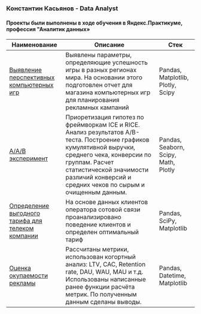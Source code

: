 ### Константин Касьянов - Data Analyst

#### Проекты были выполнены в ходе обучения в Яндекс.Практикуме, профессия "Аналитик данных»

Наименование  | Описание | Стек | 
------- | --------  | --------  |
[Выявление перспективных компьютерных игр](https://github.com/KasyanovK/product_analyst/tree/main/Games)   | Выявлены параметры, определяющие успешность игры в разных регионах мира. На основании этого подготовлен отчет для магазина компьютерных игр для планирования рекламных кампаний     |Pandas, Matplotlib, Plotly, Scipy |
[A/A/B эксперимент](https://github.com/KasyanovK/product_analyst/tree/main/Abtest)   | Приоретизация гипотез по фреймворкам ICE и RICE. Анализ результатов A/B-теста. Построение графиков кумулятивной выручки, среднего чека, конверсии по группам. Расчет статистической значимости различий конверсий и средних чеков по сырым и очищенным данным.| Pandas, Seaborn, Scipy, Math, Plotly          |
[Определение выгодного тарифа для телеком компании](https://github.com/KasyanovK/product_analyst/tree/main/Tariff)   | На основе данных клиентов оператора сотовой связи проанализировано поведение клиентов и определен оптимальный тариф  | Pandas, SciPy, Matplotlib          |
[Оценка окупаемости рекламы](https://github.com/KasyanovK/product_analyst/tree/main/Roi_Ltv_Cac)   | Рассчитаны метрики, использован когортный анализ: LTV, CAC, Retention rate, DAU, WAU, MAU и т.д. Использованы написанные ранее функции расчёта метрик. По полученным данным сделаны выводы. | Pandas, Datetime, Matplotlib|
